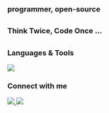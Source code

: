 ### programmer, open-source
##
### Think Twice, Code Once ...
##

### Languages & Tools
  <a href="#">
    <img
        src="https://skillicons.dev/icons?i=c,python,django,linux&theme=dark"
    />
  </a>


### Connect with me
  <a href="https://github.com/mohammadpagard/mohammadpagard/issues/">
    <img src="https://skillicons.dev/icons?i=github&theme=dark" />
  </a>
  <a href="mailto:mohammadpagard.dev@gmail.com">
    <img src="https://skillicons.dev/icons?i=gmail&theme=dark" />
  </a>
